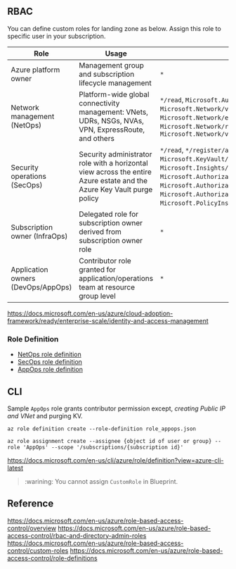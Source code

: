 ## RBAC

You can define custom roles for landing zone as below. Assign this role to specific user in your subscription.

| Role | Usage | Actions | No actions |
|---|---|---|---|
| Azure platform owner               | Management group and subscription lifecycle management                                                           | `*`                                                                                                                                                                                                                  |                                                                                                                                                                                         |
| Network management (NetOps)        | Platform-wide global connectivity management: VNets, UDRs, NSGs, NVAs, VPN, ExpressRoute, and others            | `*/read`, `Microsoft.Authorization/*/write`, `Microsoft.Network/vpnGateways/*`, `Microsoft.Network/expressRouteCircuits/*`, `Microsoft.Network/routeTables/write`, `Microsoft.Network/vpnSites/*`                              |                                                                                                                                                                               |
| Security operations (SecOps)       | Security administrator role with a horizontal view across the entire Azure estate and the Azure Key Vault purge policy | `*/read`, `*/register/action`, `Microsoft.KeyVault/locations/deletedVaults/purge/action`, `Microsoft.Insights/alertRules/*`, `Microsoft.Authorization/policyDefinitions/*`, `Microsoft.Authorization/policyAssignments/*`, `Microsoft.Authorization/policySetDefinitions/*`, `Microsoft.PolicyInsights/*`, `Microsoft.Security/*` |                                                                            |
| Subscription owner (InfraOps)      | Delegated role for subscription owner derived from subscription owner role                                       | `*`                                                                                                                                                                                                                  | `Microsoft.Authorization/*/write`, `Microsoft.Network/vpnGateways/*`, `Microsoft.Network/expressRouteCircuits/*`, `Microsoft.Network/routeTables/write`, `Microsoft.Network/vpnSites/*` |
| Application owners (DevOps/AppOps) | Contributor role granted for application/operations team at resource group level                                 | `*`                                                                                                                                                                                                                | `Microsoft.Network/publicIPAddresses/write`, `Microsoft.Network/virtualNetworks/write`, `Microsoft.KeyVault/locations/deletedVaults/purge/action`                                         |


https://docs.microsoft.com/en-us/azure/cloud-adoption-framework/ready/enterprise-scale/identity-and-access-management

### Role Definition

- [NetOps role definition](./role_netops.json)
- [SecOps role definition](./role_secops.json)
- [AppOps role definition](./role_appops.json)

## CLI

Sample `AppOps` role grants contributor permission except, _creating Public IP and VNet_ and purging KV. 

```
az role definition create --role-definition role_appops.json

az role assignment create --assignee {object id of user or group} --role 'AppOps' --scope '/subscriptions/{subscription id}'
```

https://docs.microsoft.com/en-us/cli/azure/role/definition?view=azure-cli-latest

> :warining: You cannot assign `CustomRole` in Blueprint.

## Reference

https://docs.microsoft.com/en-us/azure/role-based-access-control/overview
https://docs.microsoft.com/en-us/azure/role-based-access-control/rbac-and-directory-admin-roles
https://docs.microsoft.com/en-us/azure/role-based-access-control/custom-roles
https://docs.microsoft.com/en-us/azure/role-based-access-control/role-definitions
